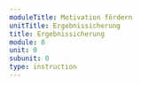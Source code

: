 ```yaml
---
moduleTitle: Motivation fördern
unitTitle: Ergebnissicherung
title: Ergebnissicherung
module: 8
unit: 0
subunit: 0
type: instruction
---
```



